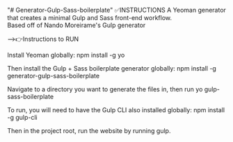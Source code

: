 "# Generator-Gulp-Sass-boilerplate"
✅INSTRUCTIONS
A Yeoman generator that creates a minimal Gulp and Sass front-end workflow.  
Based off of Nando Moreirame's Gulp generator

-->👉Instructions to RUN

Install Yeoman globally: npm install -g yo

Then install the Gulp + Sass boilerplate generator globally: npm install -g generator-gulp-sass-boilerplate

Navigate to a directory you want to generate the files in, then run yo gulp-sass-boilerplate

To run, you will need to have the Gulp CLI also installed globally: npm install -g gulp-cli

Then in the project root, run the website by running gulp.
